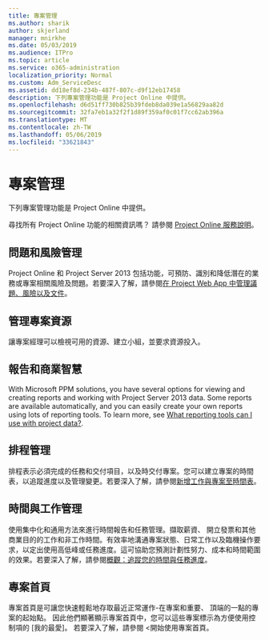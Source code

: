 ```yaml
---
title: 專案管理
ms.author: sharik
author: skjerland
manager: mnirkhe
ms.date: 05/03/2019
ms.audience: ITPro
ms.topic: article
ms.service: o365-administration
localization_priority: Normal
ms.custom: Adm_ServiceDesc
ms.assetid: dd18ef8d-234b-487f-807c-d9f12eb17458
description: 下列專案管理功能是 Project Online 中提供。
ms.openlocfilehash: d6d51ff730b825b39fdeb8da039e1a56829aa82d
ms.sourcegitcommit: 32fa7eb1a32f2f1d89f359af0c01f7cc62ab396a
ms.translationtype: MT
ms.contentlocale: zh-TW
ms.lasthandoff: 05/06/2019
ms.locfileid: "33621843"
---
```

# <a name="project-management"></a>專案管理

下列專案管理功能是 Project Online 中提供。
  
尋找所有 Project Online 功能的相關資訊嗎？ 請參閱 [Project Online 服務說明](project-online-service-description.md)。
  
## <a name="issues-and-risk-management"></a>問題和風險管理
<a name="bkmk_IssuesRiskManagement"> </a>

Project Online 和 Project Server 2013 包括功能，可預防、識別和降低潛在的業務或專案相關風險及問題。若要深入了解，請參閱[在 Project Web App 中管理議題、風險以及文件](https://go.microsoft.com/fwlink/?LinkId=402634)。
  
## <a name="manage-project-resources"></a>管理專案資源
<a name="bkmk_ManageProjectResources"> </a>

讓專案經理可以檢視可用的資源、建立小組，並要求資源投入。
  
## <a name="reporting-and-business-intelligence"></a>報告和商業智慧
<a name="bkmk_ReportingBusinessIntelligence"> </a>

With Microsoft PPM solutions, you have several options for viewing and creating reports and working with Project Server 2013 data. Some reports are available automatically, and you can easily create your own reports using lots of reporting tools. To learn more, see [What reporting tools can I use with project data?](https://go.microsoft.com/fwlink/?LinkId=402642).
  
## <a name="schedule-management"></a>排程管理
<a name="bkmk_ScheduleManagement"> </a>

排程表示必須完成的任務和交付項目，以及時交付專案。您可以建立專案的時間表，以追蹤進度以及管理變更。若要深入了解，請參閱[新增工作與專案至時間表](https://go.microsoft.com/fwlink/?LinkID=402655)。
  
## <a name="time-and-task-management"></a>時間與工作管理
<a name="bkmk_TimeTaskManagement"> </a>

使用集中化和通用方法來進行時間報告和任務管理。擷取薪資、 開立發票和其他商業目的的工作和非工作時間。有效率地溝通專案狀態、日常工作以及臨機操作要求，以定出使用高低峰或任務進度。這可協助您預測計劃性努力、成本和時間範圍的效果。若要深入了解，請參閱[概觀：追蹤您的時間與任務進度](https://go.microsoft.com/fwlink/p/?LinkId=271321)。

## <a name="project-home"></a>專案首頁
專案首頁是可讓您快速輕鬆地存取最近正常運作-在專案和重要、 頂端的一點的專案的起始點。 因此他們顯著顯示專案首頁中，您可以這些專案標示為方便使用控制項的 [我的最愛]。 若要深入了解，請參閱 <<c0>開始使用專案首頁。

